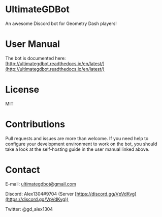 # UltimateGDBot

An awesome Discord bot for Geometry Dash players!

# User Manual

The bot is documented here: [http://ultimategdbot.readthedocs.io/en/latest/](http://ultimategdbot.readthedocs.io/en/latest/)

# License

MIT

# Contributions

Pull requests and issues are more than welcome. If you need help to configure your development environment to work on the bot, you should take a look at the self-hosting guide in the user manual linked above.

# Contact

E-mail: ultimategdbot@gmail.com

Discord: Alex1304#9704 (Server [https://discord.gg/VpVdKvg](https://discord.gg/VpVdKvg))

Twitter: @gd_alex1304